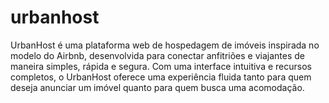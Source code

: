 # urbanhost
UrbanHost é uma plataforma web de hospedagem de imóveis inspirada no modelo do Airbnb, desenvolvida para conectar anfitriões e viajantes de maneira simples, rápida e segura. Com uma interface intuitiva e recursos completos, o UrbanHost oferece uma experiência fluida tanto para quem deseja anunciar um imóvel quanto para quem busca uma acomodação.
